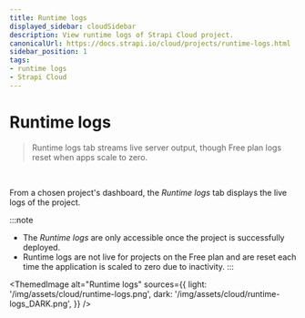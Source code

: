 ```yaml
---
title: Runtime logs
displayed_sidebar: cloudSidebar
description: View runtime logs of Strapi Cloud project.
canonicalUrl: https://docs.strapi.io/cloud/projects/runtime-logs.html
sidebar_position: 1
tags:
- runtime logs
- Strapi Cloud
---
```


# Runtime logs

> Runtime logs tab streams live server output, though Free plan logs reset when apps scale to zero.
<br/>

From a chosen project's dashboard, the *Runtime logs* tab displays the live logs of the project.

:::note

- The *Runtime logs* are only accessible once the project is successfully deployed.
- Runtime logs are not live for projects on the Free plan and are reset each time the application is scaled to zero due to inactivity.
:::

<ThemedImage
  alt="Runtime logs"
  sources={{
    light: '/img/assets/cloud/runtime-logs.png',
    dark: '/img/assets/cloud/runtime-logs_DARK.png',
  }}
/>
